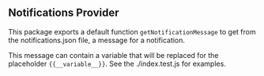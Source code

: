 ## Notifications Provider

This package exports a default function ```getNotificationMessage``` to get from the notifications.json file, a message for a notification.

This message can contain a variable that will be replaced for the placeholder ```{{__variable__}}```. See the ./index.test.js for examples.
